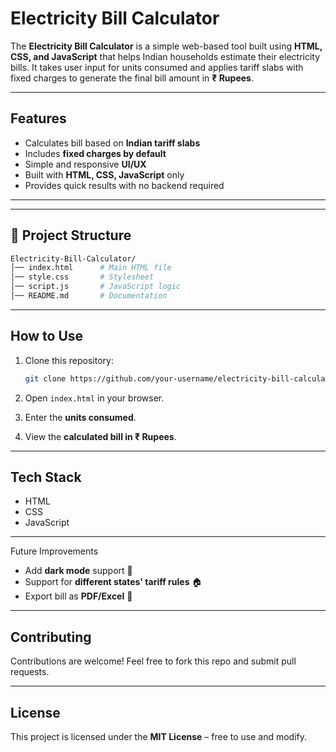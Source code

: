 

#  Electricity Bill Calculator

The **Electricity Bill Calculator** is a simple web-based tool built using **HTML, CSS, and JavaScript** that helps Indian households estimate their electricity bills. It takes user input for units consumed and applies tariff slabs with fixed charges to generate the final bill amount in **₹ Rupees**.

---

##  Features

*  Calculates bill based on **Indian tariff slabs**
*  Includes **fixed charges by default**
*  Simple and responsive **UI/UX**
*  Built with **HTML, CSS, JavaScript** only
*  Provides quick results with no backend required

---

---

## 📂 Project Structure

```bash
Electricity-Bill-Calculator/
│── index.html      # Main HTML file  
│── style.css       # Stylesheet  
│── script.js       # JavaScript logic  
│── README.md       # Documentation
```

---



##  How to Use

1. Clone this repository:

   ```bash
   git clone https://github.com/your-username/electricity-bill-calculator.git
   ```
2. Open `index.html` in your browser.
3. Enter the **units consumed**.
4. View the **calculated bill in ₹ Rupees**.

---

##  Tech Stack

* HTML
* CSS
* JavaScript

---

 Future Improvements

* Add **dark mode** support 🌙
* Support for **different states' tariff rules** 🏠
* Export bill as **PDF/Excel** 📑

---

##  Contributing

Contributions are welcome! Feel free to fork this repo and submit pull requests.

---

##  License

This project is licensed under the **MIT License** – free to use and modify.

